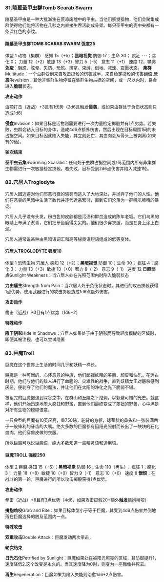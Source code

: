 ### 81.陵墓圣甲虫群Tomb Scarab Swarm

陵墓圣甲虫是一种大批滋生在荒凉废墟中的甲虫。当他们察觉猎物，他们会聚集成群使得他们能将活物在几秒之内直接生吞活剥成骨架。每只圣甲虫的壳中央都有一条深红色的条纹。

#### 陵墓圣甲虫群TOMB SCARAB SWARM				强度25

体型 1	动物（集群）
感知 15（+5）；**黑暗视觉**
防御 17；生命 30； 疯狂 ---；腐化 0；
力量 12（+2）敏捷 13（+3）智力 5（-5） 意志 11（+1）
速度 12，攀爬
**免疫**：魅惑、眩晕、失防、恐慌、擒拿、束缚、倒地、减速、震慑状态。
**集群**Multitude：一个虫群受到来自攻击掷骰的伤害减半，来自检定掷骰的伤害翻倍
**厌恶**Revulsion：其他非集群生物停留在集群生物占据的空间，或一尺以内时，将会进入**脆弱**状态。

**攻击动作**

虫颚打击（近战）+3且有1优势（2d6且触发**侵袭**，或如果虫群处于负伤状态则只造成1d6）

**侵食**Invasion：如果目标是活物则需要进行一次力量检定掷骰并有1点劣势。若失败，虫群会钻入目标的身体，造成4d6点额外伤害，然后出现在目标周围1码的未占据空间。如果目标因此陷入失能，其立刻死亡，其血肉会从骨头上被剥离(如果有的话)。

**轮次结束**

**圣甲虫云集**Swarming Scarabs：任何处于虫群占据空间或1码范围内所有非集群生物需进行一次敏捷检定掷骰。若失败，目标受到2d6点伤害并陷入减速1轮。

### 82.穴居人Troglodyte

穴居人因逃避对他们邪恶行径的惩罚而逃入了大地深处，并抛弃了他们的人性。他们在恶臭的黑暗中生活了数代并逐代近亲繁衍，直到它们沦落为一群叽叽喳喳的暴徒。

穴居人几乎没有头发，粉白色的皮肤都是污渍和鲜血造成的陈年老垢。它们乌黑的眼睛上布满了淤青，它们把牙齿磨得尖尖的。他们很少穿衣服，而是在身上涂上白泥。

穴居人通常说某种由黑暗语词汇和高等秘奥语短语组成的低等变体。

#### 穴居人TROGLODYTE			强度10

体型 1	恐怖生物	穴居人
感知 12（+2）；**黑暗视觉**
防御 10；生命 30； 疯狂 4；腐化 3；
力量 13（+3）敏捷 10（+0）智力 8（-2） 意志 9（-1）
速度 12
**日照弱点**Sunlight Weakness：当穴居人处在光照范围内时陷入脆弱状态

**力由痛生**Strength from Pain：当穴居人处于负伤状态时，其进行的攻击掷骰获得1点优势，使用武器进行的攻击掷骰造成1d6点额外伤害。

**攻击动作**

凿击（近战）+3且有1点优势（1d6+2）

**特殊动作**

**隐于阴影**Hide in Shadows：穴居人如果处于由于阴影而导致轻度模糊的区域时，即便其被注视，也可以尝试隐匿

### 83.巨魔Troll

巨魔在这个世界上生活的时间几乎和妖精一样长。

巨魔是一种可憎的、心怀恶意的种族，他们鄙视妖精的美丽、顽皮和快乐。在远古时期，他们与他们的敌人进行了血腥的、灾难性的战争，直到妖精女王对屠杀感到厌恶，便剥夺了他们的魔法，并让他们在太阳的净化之光下脆弱不堪。

被诅咒的巨魔撤退到深谷之中，在群山和丘陵之下挖洞，以躲避可憎的光芒。就这样，他们开始迅速地堕入疯狂和野蛮，直到他们最终变成了笨拙的野兽，心中满是对所有生物的模糊恨意。

一只典型的巨魔有10英尺高，重750磅，驼背的身躯，球茎状的鼻头和一张装满凿子一般锋利的牙齿的大嘴。绝大多数的巨魔都有因阳光照射而长出了一块块的石化血肉。他们穿兽皮做的衣服。

所以巨魔可以说巨魔语，绝大多数知道一些精灵语和通用语。

#### 巨魔TROLL			强度250

体型 2	巨魔
感知 15（+5）；**黑暗视觉**
防御 16；生命 110（再生）； 疯狂 1；腐化 3；
力量 18（+8）敏捷 10（+0）智力 9（-1） 意志 10（+0）
速度 8
**憎恨**：在战斗的第一轮，巨魔进行的所以攻击掷骰获得1点优势。

**攻击动作**

拳击（近战）+8且有3点优势（4d6，如果攻击掷骰20+额外**触发**擒抱啃咬）

**擒抱啃咬**Grab and Bite：如果目标体型小于等于巨魔，其受到4d6点伤害并倒地落在巨魔选择的触及范围内一点。

**特殊攻击**

**双重攻击**Double Attack：巨魔发动两次拳击，

**轮次结束**

**日光石化**Petrified by Sunlight：巨魔如果处在被阳光照亮的区域，其防御提升1，速度降低2.这个改变是永久的。当其速度降为0时，则变为一座雕像并死去。

**再生**Regeneration：巨魔如果为陷入失能则治愈1d6+2点伤害。